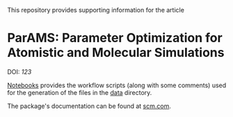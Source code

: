 This repository provides supporting information for the article
# ParAMS: Parameter Optimization for Atomistic and Molecular Simulations
DOI: *123*

[Notebooks](notebooks) provides the workflow scripts (along with some comments) used for the generation
of the files in the [data](data) directory.

The package's documentation can be found at [scm.com](https://www.scm.com/doc.trunk/params/index.html).
